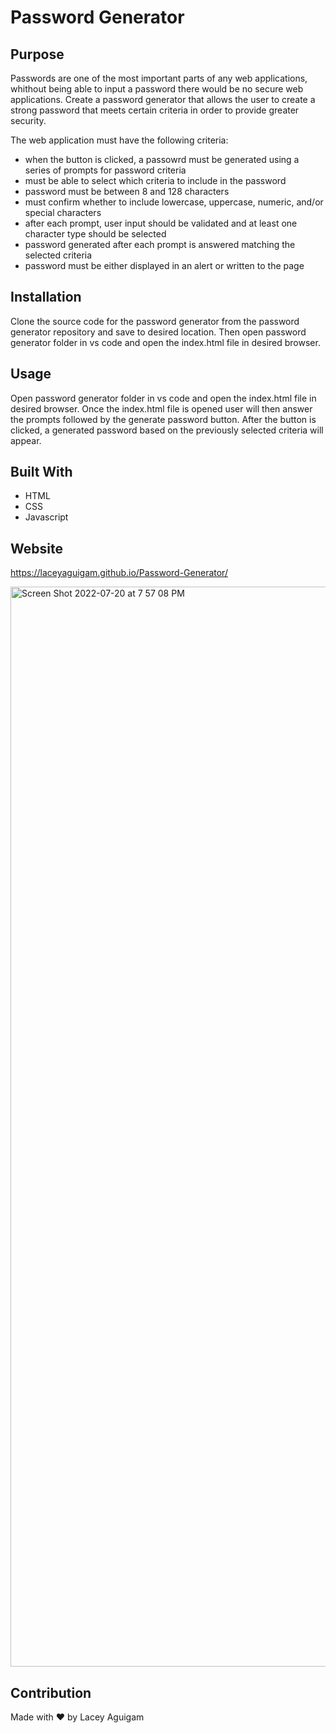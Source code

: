 # Password Generator

## Purpose

Passwords are one of the most important parts of any web applications, whithout being able to input a password there would be no secure web applications. Create a password generator that allows the user to create a strong password that meets certain criteria in order to provide greater security. 


The web application must have the following criteria:
* when the button is clicked, a passowrd must be generated using a series of prompts for password criteria
* must be able to select which criteria to include in the password
* password must be between 8 and 128 characters 
* must confirm whether to include lowercase, uppercase, numeric, and/or special characters
* after each prompt, user input should be validated and at least one character type should be   selected
* password generated after  each prompt is answered matching the selected criteria
* password must be either displayed in an alert or written to the page


## Installation 

Clone the source code for the password generator from the password generator repository and save to desired location. 
Then open password generator folder in vs code and open the index.html file in desired browser. 
## Usage 

Open password generator folder in vs code and open the index.html file in desired browser. 
Once the index.html file is opened user will then answer the prompts followed by the generate password button. 
After the button is clicked, a generated password based on the previously selected criteria will appear. 

## Built With
* HTML
* CSS
* Javascript

## Website
https://laceyaguigam.github.io/Password-Generator/

<img width="1728" alt="Screen Shot 2022-07-20 at 7 57 08 PM" src="https://user-images.githubusercontent.com/105749016/180120393-8e0e3cc8-2e0b-4514-abeb-25ce0c15d38c.png">



## Contribution

Made with ❤️ by Lacey Aguigam
